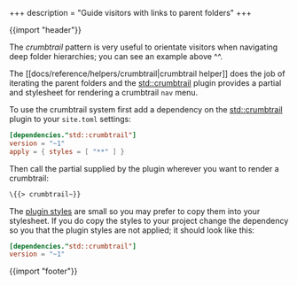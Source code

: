 +++
description = "Guide visitors with links to parent folders"
+++

{{import "header"}}

The *crumbtrail* pattern is very useful to orientate visitors when navigating deep folder hierarchies; you can see an example above ^^.

The [[docs/reference/helpers/crumbtrail|crumbtrail helper]] does the job of iterating the parent folders and the [std::crumbtrail][] plugin provides a partial and stylesheet for rendering a crumbtrail `nav` menu.

To use the crumbtrail system first add a dependency on the [std::crumbtrail][] plugin to your `site.toml` settings:

```toml
[dependencies."std::crumbtrail"]
version = "~1"
apply = { styles = [ "**" ] }
```

Then call the partial supplied by the plugin wherever you want to render a crumbtrail:

```handlebars
\{{> crumbtrail~}}
```

The [plugin styles](https://github.com/uwe-app/plugins/blob/main/std/crumbtrail/styles/crumbtrail.css) are small so you may prefer to copy them into your stylesheet. If you do copy the styles to your project change the dependency so you that the plugin styles are not applied; it should look like this:

```toml
[dependencies."std::crumbtrail"]
version = "~1"
```

{{import "footer"}}

[std::crumbtrail]: https://github.com/uwe-app/plugins/tree/main/std/crumbtrail
